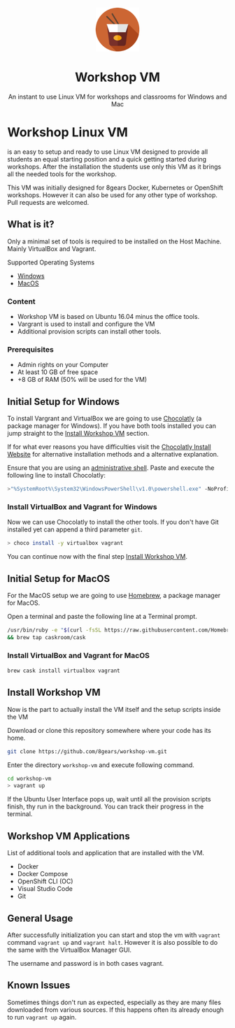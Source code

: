 <p align="center"><a href="http://8gears.com" target="_blank"><img width="100"src="logo.png"></a></p>
<h1 align="center">Workshop VM</h1>
<p align="center">An instant to use Linux VM for workshops and classrooms for Windows and Mac</p>

# Workshop Linux VM

is an easy to setup and ready to use Linux VM designed to provide all students an equal starting position and a quick getting started during workshops. After the installation the students use only this VM as it brings all the needed tools for the workshop.

This VM was initially designed for 8gears Docker, Kubernetes or OpenShift workshops. However it can also be used for any other type of workshop. Pull requests are welcomed.

## What is it?

Only a minimal set of tools is required to be installed on the Host Machine. Mainly VirtualBox and Vagrant.

Supported Operating Systems

- [Windows](#Windows-Setup)
- [MacOS](#Mac-Setup)

### Content

- Workshop VM is based on Ubuntu 16.04 minus the office tools.
- Vargrant is used to install and configure the VM
- Additional provision scripts can install other tools.

### Prerequisites

- Admin rights on your Computer
- At least 10 GB of free space
- +8 GB of RAM (50% will be used for the VM)

## Initial Setup for Windows

To install Vargrant and VirtualBox we are going to use [Chocolatly](https://chocolatey.org) (a package manager for Windows). If you have both tools installed you can jump straight to the [Install Workshop VM](#Install-Workshop-VM) section.

If for what ever reasons you have difficulties visit the [Chocolatly Install Website](https://chocolatey.org/install) for alternative installation methods and a alternative explanation.

Ensure that you are using an [administrative shell](http://www.howtogeek.com/194041/how-to-open-the-command-prompt-as-administrator-in-windows-8.1/). Paste and execute the following line to install Chocolatly:

```sh
>"%SystemRoot%\System32\WindowsPowerShell\v1.0\powershell.exe" -NoProfile -InputFormat None -ExecutionPolicy Bypass -Command "iex ((New-Object System.Net.WebClient).DownloadString('https://chocolatey.org/install.ps1'))" && SET "PATH=%PATH%;%ALLUSERSPROFILE%\chocolatey\bin"
```

### Install VirtualBox and Vagrant for Windows

Now we can use Chocolatly to install the other tools. If you don't have Git installed yet can append a third parameter `git`.

```sh
> choco install -y virtualbox vagrant
```

You can continue now with the final step [Install Workshop VM](#Install-Workshop-VM).

## Initial Setup for MacOS

For the MacOS setup we are going to use [Homebrew](https://brew.sh/), a package manager for MacOS.

Open a terminal and paste the following line at a Terminal prompt.

```sh
/usr/bin/ruby -e "$(curl -fsSL https://raw.githubusercontent.com/Homebrew/install/master/install)"
&& brew tap caskroom/cask
```

### Install VirtualBox and Vagrant for MacOS

```sh
brew cask install virtualbox vagrant
```

## Install Workshop VM

Now is the part to actually install the VM itself and the setup scripts inside the VM

Download or clone this repository somewhere where your code has its home.

```sh
git clone https://github.com/8gears/workshop-vm.git
```

Enter the directory `workshop-vm` and execute following command.

```sh
cd workshop-vm
> vagrant up
```

If the Ubuntu User Interface pops up, wait until all the provision scripts finish, thy run in the background. You can track their progress in the terminal.

## Workshop VM Applications

List of additional tools and application that are installed with the VM.

- Docker
- Docker Compose
- OpenShift CLI (OC)
- Visual Studio Code
- Git

## General Usage

After successfully initialization you can start and stop the vm with `vagrant` command `vagrant up` and `vagrant halt`.
However it is also possible to do the same with the VirtualBox Manager GUI.

The username and password is in both cases vagrant.

## Known Issues

Sometimes things don't run as expected, especially as they are many files downloaded from various sources. If this happens often its already enough to run `vagrant up` again.